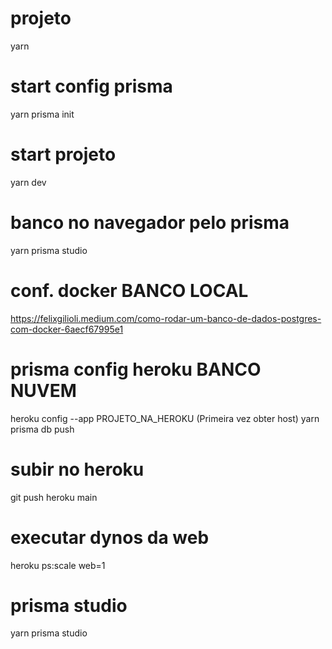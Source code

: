 # projeto
yarn

# start config prisma
yarn prisma init

# start projeto
yarn dev

# banco no navegador pelo prisma
yarn prisma studio

# conf. docker BANCO LOCAL
https://felixgilioli.medium.com/como-rodar-um-banco-de-dados-postgres-com-docker-6aecf67995e1

# prisma config heroku BANCO NUVEM
heroku config --app PROJETO_NA_HEROKU (Primeira vez obter host)
yarn prisma db push

# subir no heroku
git push heroku main
# executar dynos da web
heroku ps:scale web=1

# prisma studio
yarn prisma studio